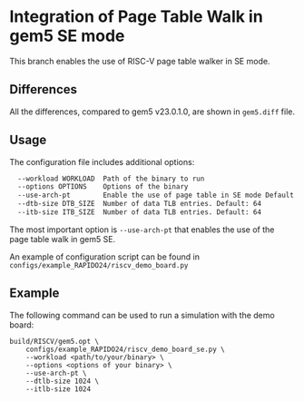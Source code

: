 # Integration of Page Table Walk in gem5 SE mode
This branch enables the use of RISC-V page table walker in SE mode.

## Differences
All the differences, compared to gem5 v23.0.1.0, are shown in ```gem5.diff``` file.

## Usage
The configuration file includes additional options:
```bash
  --workload WORKLOAD  Path of the binary to run
  --options OPTIONS    Options of the binary
  --use-arch-pt        Enable the use of page table in SE mode Default: False
  --dtb-size DTB_SIZE  Number of data TLB entries. Default: 64
  --itb-size ITB_SIZE  Number of data TLB entries. Default: 64
```
The most important option is ```--use-arch-pt``` that enables the use of the page table walk in gem5 SE.

An example of configuration script can be found in ```configs/example_RAPIDO24/riscv_demo_board.py```

## Example
The following command can be used to run a simulation with the demo board:
```
build/RISCV/gem5.opt \
    configs/example_RAPIDO24/riscv_demo_board_se.py \
    --workload <path/to/your/binary> \
    --options <options of your binary> \
    --use-arch-pt \
    --dtlb-size 1024 \
    --itlb-size 1024
```
